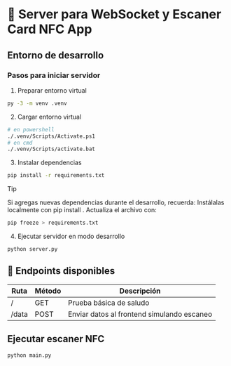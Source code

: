 # 📘 Server para WebSocket y Escaner Card NFC App

## Entorno de desarrollo

### Pasos para iniciar servidor

1. Preparar entorno virtual
```bash
py -3 -m venv .venv
```
2. Cargar entorno virtual
```bash
# en powershell
./.venv/Scripts/Activate.ps1
# en cmd
./.venv/Scripts/activate.bat
```
3. Instalar dependencias
```bash
pip install -r requirements.txt
```

> [!TIP]
> Si agregas nuevas dependencias durante el desarrollo, recuerda:
> Instálalas localmente con pip install <paquete>.
> Actualiza el archivo con:
> ```bash
> pip freeze > requirements.txt
> ```

4. Ejecutar servidor en modo desarrollo
```bash
python server.py
```


## 🧪 Endpoints disponibles

Ruta| Método     |Descripción
-- |---| --
/ | GET | Prueba básica de saludo
/data |POST| Enviar datos al frontend simulando escaneo


## Ejecutar escaner NFC

```bash
python main.py
```